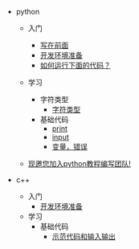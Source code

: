 * python

    * 入门
      * [写在前面](README.md)
      * [开发环境准备](guide.md)
      * [如何运行下面的代码？](how.md)

    * 学习
    	* 字符类型
    		* [字符类型](class2.md)
    	* 基础代码
    		* [print](class3.md)
    		* [input](class4.md)
    		* [变量，错误](class5.md)
    * [现邀您加入python教程编写团队!](help.md)

* c++
	
	* 入门
	  * [开发环境准备](c0.md)
	* 学习
	  * 基础代码
	  	* [示范代码和输入输出](c1.md)